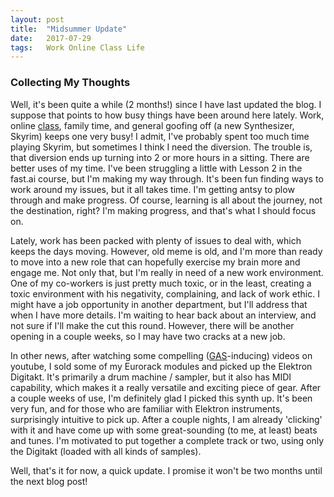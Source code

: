 ```yaml
---
layout: post
title:  "Midsummer Update"
date:   2017-07-29
tags:   Work Online Class Life
---
```

### Collecting My Thoughts

Well, it's been quite a while (2 months!) since I have last updated the blog. I suppose that points to how busy things have been around here lately. Work, online [class][fastai], family time, and general goofing off (a new Synthesizer, Skyrim) keeps one very busy! I admit, I've probably spent too much time playing Skyrim, but sometimes I think I need the diversion. The trouble is, that diversion ends up turning into 2 or more hours in a sitting. There are better uses of my time. I've been struggling a little with Lesson 2 in the fast.ai course, but I'm making my way through. It's been fun finding ways to work around my issues, but it all takes time. I'm getting antsy to plow through and make progress. Of course, learning is all about the journey, not the destination, right? I'm making progress, and that's what I should focus on.

Lately, work has been packed with plenty of issues to deal with, which keeps the days moving. However, old meme is old, and I'm more than ready to move into a new role that can hopefully exercise my brain more and engage me. Not only that, but I'm really in need of a new work environment. One of my co-workers is just pretty much toxic, or in the least, creating a toxic environment with his negativity, complaining, and lack of work ethic. I might have a job opportunity in another department, but I'll address that when I have more details. I'm waiting to hear back about an interview, and not sure if I'll make the cut this round. However, there will be another opening in a couple weeks, so I may have two cracks at a new job.

In other news, after watching some compelling ([GAS][GAS]-inducing) videos on youtube, I sold some of my Eurorack modules and picked up the Elektron Digitakt. It's primarily a drum machine / sampler, but it also has MIDI capability, which makes it a really versatile and exciting piece of gear. After a couple weeks of use, I'm definitely glad I picked this synth up. It's been very fun, and for those who are familiar with Elektron instruments, surprisingly intuitive to pick up. After a couple nights, I am already 'clicking' with it and have come up with some great-sounding (to me, at least) beats and tunes. I'm motivated to put together a complete track or two, using only the Digitakt (loaded with all kinds of samples).

Well, that's it for now, a quick update. I promise it won't be two months until the next blog post!

[fastai]: http://course.fast.ai
[GAS]: http://en.wikipedia.org/wiki/Gear_Acquisition_Syndrome
